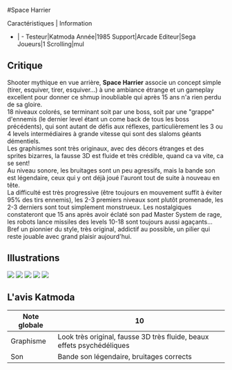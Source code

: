 #Space Harrier

Caractéristiques | Information
- | -
Testeur|Katmoda
Année|1985
Support|Arcade
Editeur|Sega
Joueurs|1
Scrolling|mul

## Critique
Shooter mythique en vue arrière, <b>Space Harrier</b> associe un concept simple (tirer, esquiver, tirer, esquiver...) à une ambiance étrange et un gameplay excellent pour donner ce shmup inoubliable qui après 15 ans n'a rien perdu de sa gloire.<br/>18 niveaux colorés, se terminant soit par une boss, soit par une "grappe" d'ennemis (le dernier level étant un come back de tous les boss précédents), qui sont autant de défis aux réflexes, particulièrement les 3 ou 4 levels intermédiaires à grande vitesse qui sont des slaloms géants démentiels.<br/>Les graphismes sont très originaux, avec des décors étranges et des sprites bizarres, la fausse 3D est fluide et très crédible, quand ca va vite, ca se sent!<br/>Au niveau sonore, les bruitages sont un peu agressifs, mais la bande son est légendaire, ceux qui y ont déjà joué l'auront tout de suite à nouveau en tête.<br/>La difficulté est très progressive (être toujours en mouvement suffit à éviter 95% des tirs ennemis), les 2-3 premiers niveaux sont plutôt promenade, les 2-3 derniers sont tout simplement monstrueux. Les nostalgiques constateront que 15 ans après avoir éclaté son pad Master System de rage, les robots lance missiles des levels 10-18 sont toujours aussi agaçants...<br/>Bref un pionnier du style, très original, addictif au possible, un pilier qui reste jouable avec grand plaisir aujourd'hui.

## Illustrations
![](http://www.shmup.com/images/thumbs/sharrier.jpg)
![](http://www.shmup.com/images/thumbs/sharrier-2.jpg)
![](http://www.shmup.com/images/thumbs/)
![](http://www.shmup.com/images/thumbs/)
![](http://www.shmup.com/images/thumbs/)

## L'avis Katmoda
Note globale|10
-|-
Graphisme|Look très original, fausse 3D très fluide, beaux effets psychédéliques
Son|Bande son légendaire, bruitages corrects
